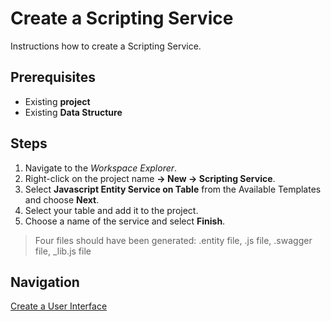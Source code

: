 # Create a Scripting Service

Instructions how to create a Scripting Service.

## Prerequisites
- Existing **project**
- Existing **Data Structure**

## Steps
1. Navigate to the *Workspace Explorer*.
2. Right-click on the project name **-> New -> Scripting Service**.
3. Select **Javascript Entity Service on Table** from the Available Templates and choose **Next**.
4. Select your table and add it to the project.
5. Choose a name of the service and select **Finish**.
> Four files should have been generated:
>.entity file,
>.js file, 
>.swagger file,
>_lib.js file

## Navigation
[Create a User Interface](UserInterfaces.md)
